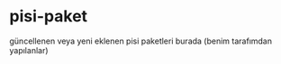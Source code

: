 pisi-paket
======

güncellenen veya yeni eklenen pisi paketleri burada (benim tarafımdan yapılanlar)

